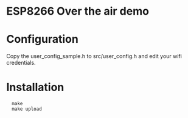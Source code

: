 # ESP8266 Over the air demo

# Configuration

Copy the user_config_sample.h to src/user_config.h and edit your wifi credentials.



# Installation

      make
      make upload
